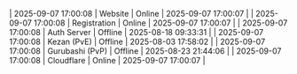 | 2025-09-07 17:00:08 | Website | Online | 2025-09-07 17:00:07 |
| 2025-09-07 17:00:08 | Registration | Online | 2025-09-07 17:00:07 |
| 2025-09-07 17:00:08 | Auth Server | Offline | 2025-08-18 09:33:31 |
| 2025-09-07 17:00:08 | Kezan (PvE) | Offline | 2025-08-03 17:58:02 |
| 2025-09-07 17:00:08 | Gurubashi (PvP) | Offline | 2025-08-23 21:44:06 |
| 2025-09-07 17:00:08 | Cloudflare | Online | 2025-09-07 17:00:07 |
